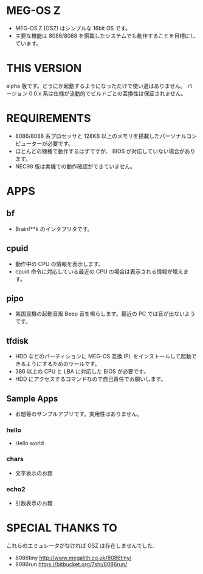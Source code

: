 MEG-OS Z
===

* MEG-OS Z (OSZ) はシンプルな 16bit OS です。
* 主要な機能は 8086/8088 を搭載したシステムでも動作することを目標にしています。


# THIS VERSION

alpha 版です。どうにか起動するようになっただけで使い道はありません。
バージョン 0.0.x 系は仕様が流動的でビルドごとの互換性は保証されません。


# REQUIREMENTS

* 8086/8088 系プロセッサと 128KB 以上のメモリを搭載したパーソナルコンピューターが必要です。
* ほとんどの機種で動作するはずですが、 BIOS が対応していない場合があります。
* NEC98 版は実機での動作確認ができていません。


# APPS

## bf

* Brainf**k のインタプリタです。


## cpuid

* 動作中の CPU の情報を表示します。
* cpuid 命令に対応している最近の CPU の場合は表示される情報が増えます。


## pipo

* 某国民機の起動音風 Beep 音を鳴らします。最近の PC では音が出ないようです。


## tfdisk

* HDD などのパーティションに MEG-OS 互換 IPL をインストールして起動できるようにするためのツールです。
* 386 以上の CPU と LBA に対応した BIOS が必要です。
* HDD にアクセスするコマンドなので自己責任でお願いします。


## Sample Apps

* お題等のサンプルアプリです。実用性はありません。

### hello

* Hello world

### chars

* 文字表示のお題

### echo2

* 引数表示のお題


# SPECIAL THANKS TO

これらのエミュレータがなければ OSZ は存在しませんでした.

* 8086tiny http://www.megalith.co.uk/8086tiny/
* 8086run https://bitbucket.org/7shi/8086run/
